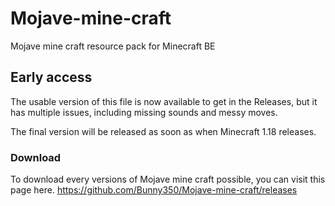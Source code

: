 # Mojave-mine-craft
Mojave mine craft resource pack for Minecraft BE
## Early access

The usable version of this file is now available to get in the Releases, but it has multiple issues, including missing sounds and messy moves.

The final version will be released as soon as when Minecraft 1.18 releases.

### Download

To download every versions of Mojave mine craft possible, you can visit this page here.
https://github.com/Bunny350/Mojave-mine-craft/releases
